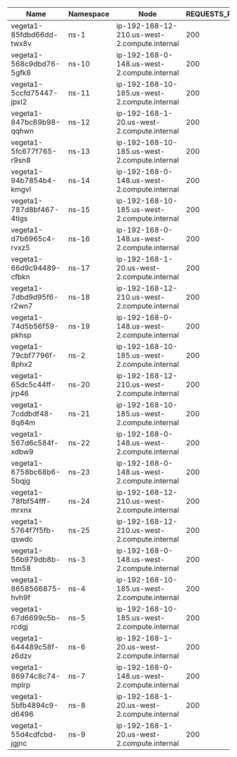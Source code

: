 | Name | Namespace | Node | REQUESTS_PER_SECOND | DURATION | CONNECTIONS | MAX_CONNECTIONS |
|------|-----------|------|---------------------|----------|-------------|-----------------|
| vegeta1-85fdbd66dd-twx8v | ns-1 | ip-192-168-12-210.us-west-2.compute.internal | 200 | 10m | 100 | 100 |
| vegeta1-568c9dbd76-5gfk8 | ns-10 | ip-192-168-0-148.us-west-2.compute.internal | 200 | 10m | 100 | 100 |
| vegeta1-5ccfd75447-jpxl2 | ns-11 | ip-192-168-10-185.us-west-2.compute.internal | 200 | 10m | 100 | 100 |
| vegeta1-847bc69b98-qqhwn | ns-12 | ip-192-168-1-20.us-west-2.compute.internal | 200 | 10m | 100 | 100 |
| vegeta1-5fc677f765-r9sn8 | ns-13 | ip-192-168-10-185.us-west-2.compute.internal | 200 | 10m | 100 | 100 |
| vegeta1-94b7854b4-kmgvl | ns-14 | ip-192-168-0-148.us-west-2.compute.internal | 200 | 10m | 100 | 100 |
| vegeta1-787d8bf467-4tlgs | ns-15 | ip-192-168-10-185.us-west-2.compute.internal | 200 | 10m | 100 | 100 |
| vegeta1-d7b6965c4-rvxz5 | ns-16 | ip-192-168-0-148.us-west-2.compute.internal | 200 | 10m | 100 | 100 |
| vegeta1-66d9c94489-cfbkn | ns-17 | ip-192-168-1-20.us-west-2.compute.internal | 200 | 10m | 100 | 100 |
| vegeta1-7dbd9d95f6-r2wn7 | ns-18 | ip-192-168-12-210.us-west-2.compute.internal | 200 | 10m | 100 | 100 |
| vegeta1-74d5b56f59-pkhsp | ns-19 | ip-192-168-0-148.us-west-2.compute.internal | 200 | 10m | 100 | 100 |
| vegeta1-79cbf7796f-8phx2 | ns-2 | ip-192-168-10-185.us-west-2.compute.internal | 200 | 10m | 100 | 100 |
| vegeta1-65dc5c44ff-jrp46 | ns-20 | ip-192-168-12-210.us-west-2.compute.internal | 200 | 10m | 100 | 100 |
| vegeta1-7cddbdf48-8q84m | ns-21 | ip-192-168-10-185.us-west-2.compute.internal | 200 | 10m | 100 | 100 |
| vegeta1-567d6c584f-xdbw9 | ns-22 | ip-192-168-0-148.us-west-2.compute.internal | 200 | 10m | 100 | 100 |
| vegeta1-6758bc68b6-5bqjg | ns-23 | ip-192-168-0-148.us-west-2.compute.internal | 200 | 10m | 100 | 100 |
| vegeta1-78fbf54fff-mrxnx | ns-24 | ip-192-168-12-210.us-west-2.compute.internal | 200 | 10m | 100 | 100 |
| vegeta1-5764f7f5fb-qswdc | ns-25 | ip-192-168-12-210.us-west-2.compute.internal | 200 | 10m | 100 | 100 |
| vegeta1-56b979db8b-ttm58 | ns-3 | ip-192-168-0-148.us-west-2.compute.internal | 200 | 10m | 100 | 100 |
| vegeta1-8658566875-hvh9f | ns-4 | ip-192-168-10-185.us-west-2.compute.internal | 200 | 10m | 100 | 100 |
| vegeta1-67d6699c5b-rcdgj | ns-5 | ip-192-168-10-185.us-west-2.compute.internal | 200 | 10m | 100 | 100 |
| vegeta1-644489c58f-z6dzv | ns-6 | ip-192-168-1-20.us-west-2.compute.internal | 200 | 10m | 100 | 100 |
| vegeta1-86974c8c74-mplrp | ns-7 | ip-192-168-0-148.us-west-2.compute.internal | 200 | 10m | 100 | 100 |
| vegeta1-5bfb4894c9-d6496 | ns-8 | ip-192-168-1-20.us-west-2.compute.internal | 200 | 10m | 100 | 100 |
| vegeta1-55d4cdfcbd-jgjnc | ns-9 | ip-192-168-1-20.us-west-2.compute.internal | 200 | 10m | 100 | 100 |
